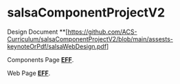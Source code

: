 # salsaComponentProjectV2

Design Document **[https://github.com/ACS-Curriculum/salsaComponentProjectV2/blob/main/assests-keynoteOrPdf/salsaWebDesign.pdf]

Components Page **[EFF](https://eff.org)**.

Web Page **[EFF](https://eff.org)**.
